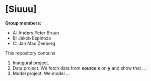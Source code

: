 # \[Siuuu]

**Group members:**
- A: Anders Peter Bruun
- B: Jakob Espinoza
- C: Jan Mao Zeeberg

This repository contains  
1. Inaugural project. 
2. Data project. We fetch data from **source x** on **y** and show that ...
3. Model project. We model ...
